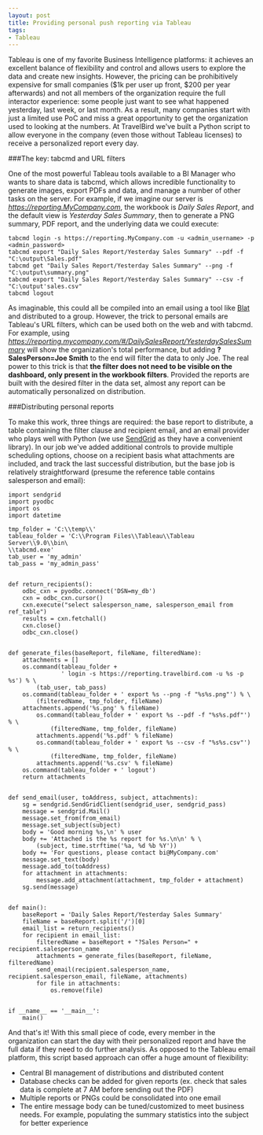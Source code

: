 ```yaml
---
layout: post
title: Providing personal push reporting via Tableau
tags:
- Tableau
---
```


Tableau is one of my favorite Business Intelligence platforms: it achieves an excellent balance of flexibility and control and allows users to explore the data and create new insights. However, the pricing can be prohibitively expensive for small companies ($1k per user up front, $200 per year afterwards) and not all members of the organization require the full interactor experience: some people just want to see what happened yesterday, last week, or last month. As a result, many companies start with just a limited use PoC and miss a great opportunity to get the organization used to looking at the numbers. At TravelBird we've built a Python script to allow everyone in the company (even those without Tableau licenses) to receive a personalized report every day.

###The key: tabcmd and URL filters

One of the most powerful Tableau tools available to a BI Manager who wants to share data is tabcmd, which allows incredible functionality to generate images, export PDFs and data, and manage a number of other tasks on the server. For example, if we imagine our server is _https://reporting.MyCompany.com_, the workbook is _Daily Sales Report_, and the default view is _Yesterday Sales Summary_, then to generate a PNG summary, PDF report, and the underlying data we could execute:

```
tabcmd login -s https://reporting.MyCompany.com -u <admin_username> -p <admin_password>
tabcmd export "Daily Sales Report/Yesterday Sales Summary" --pdf -f "C:\output\Sales.pdf"
tabcmd get "Daily Sales Report/Yesterday Sales Summary" --png -f "C:\output\summary.png"
tabcmd export "Daily Sales Report/Yesterday Sales Summary" --csv -f "C:\output'sales.csv"
tabcmd logout
```

As imaginable, this could all be compiled into an email using a tool like [Blat](http://www.blat.net/) and distributed to a group. However, the trick to personal emails are Tableau's URL filters, which can be used both on the web and with tabcmd. For example, using _https://reporting.mycompany.com/#/DailySalesReport/YesterdaySalesSummary_ will show the organization's total performance, but adding **?SalesPerson=Joe Smith** to the end will filter the data to only Joe. The real power to this trick is that **the filter does not need to be visible on the dashboard, only present in the workbook filters**. Provided the reports are built with the desired filter in the data set, almost any report can be automatically personalized on distribution.

###Distributing personal reports

To make this work, three things are required: the base report to distribute, a table containing the filter clause and recipient email, and an email provider who plays well with Python (we use [SendGrid](https://sendgrid.com/) as they have a convenient library). In our job we've added additional controls to provide multiple scheduling options, choose on a recipient basis what attachments are included, and track the last successful distribution, but the base job is relatively straightforward (presume the reference table contains salesperson and email):

```
import sendgrid
import pyodbc
import os
import datetime

tmp_folder = 'C:\\temp\\'
tableau_folder = 'C:\\Program Files\\Tableau\\Tableau Server\\9.0\\bin\
\\tabcmd.exe'
tab_user = 'my_admin'
tab_pass = 'my_admin_pass'


def return_recipients():
    odbc_cxn = pyodbc.connect('DSN=my_db')
    cxn = odbc_cxn.cursor()
    cxn.execute("select salesperson_name, salesperson_email from ref_table")
    results = cxn.fetchall()
    cxn.close()
    odbc_cxn.close()


def generate_files(baseReport, fileName, filteredName):
    attachments = []
    os.command(tableau_folder +
               ' login -s https://reporting.travelbird.com -u %s -p %s') % \
        (tab_user, tab_pass)
    os.command(tableau_folder + ' export %s --png -f "%s%s.png"') % \
        (filteredName, tmp_folder, fileName)
    attachments.append('%s.png' % fileName)
        os.command(tableau_folder + ' export %s --pdf -f "%s%s.pdf"') % \
            (filteredName, tmp_folder, fileName)
        attachments.append('%s.pdf' % fileName)
        os.command(tableau_folder + ' export %s --csv -f "%s%s.csv"') % \
            (filteredName, tmp_folder, fileName)
        attachments.append('%s.csv' % fileName)
    os.command(tableau_folder + ' logout')
    return attachments


def send_email(user, toAddress, subject, attachments):
    sg = sendgrid.SendGridClient(sendgrid_user, sendgrid_pass)
    message = sendgrid.Mail()
    message.set_from(from_email)
    message.set_subject(subject)
    body = 'Good morning %s,\n' % user
    body += 'Attached is the %s report for %s.\n\n' % \
        (subject, time.strftime('%a, %d %b %Y'))
    body += 'For questions, please contact bi@MyCompany.com'
    message.set_text(body)
    message.add_to(toAddress)
    for attachment in attachments:
        message.add_attachment(attachment, tmp_folder + attachment)
    sg.send(message)


def main():
    baseReport = 'Daily Sales Report/Yesterday Sales Summary'
    fileName = baseReport.split('/')[0]
    email_list = return_recipients()
    for recipient in email_list:
        filteredName = baseReport + "?Sales Person=" + recipient.salesperson_name
        attachments = generate_files(baseReport, fileName, filteredName)
        send_email(recipient.salesperson_name, recipient.salesperson_email, fileName, attachments)
        for file in attachments:
            os.remove(file)


if __name__ == '__main__':
    main()
```

And that's it! With this small piece of code, every member in the organization can start the day with their personalized report and have the full data if they need to do further analysis. As opposed to the Tableau email platform, this script based approach can offer a huge amount of flexibility:
* Central BI management of distributions and distributed content
* Database checks can be added for given reports (ex. check that sales data is complete at 7 AM before sending out the PDF)
* Multiple reports or PNGs could be consolidated into one email
* The entire message body can be tuned/customized to meet business needs. For example, populating the summary statistics into the subject for better experience

